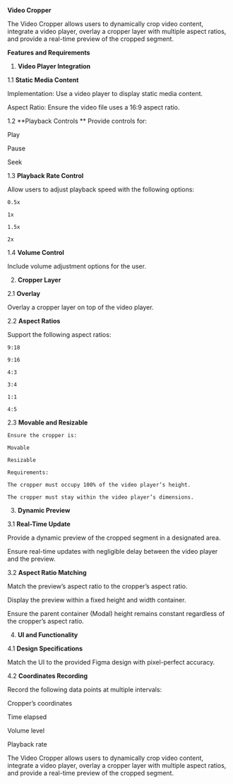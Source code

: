 **Video Cropper**

The Video Cropper allows users to dynamically crop video content, integrate a video player, overlay a cropper layer with multiple aspect ratios, and provide a real-time preview of the cropped segment.

**Features and Requirements**

1. **Video Player Integration**

  1.1 **Static Media Content**
  
  Implementation: Use a video player to display static media content.
  
  Aspect Ratio: Ensure the video file uses a 16:9 aspect ratio.
  
  1.2 **Playback Controls
  **
  Provide controls for:
  
  Play
  
  Pause
  
  Seek
  
  1.3 **Playback Rate Control**
  
  Allow users to adjust playback speed with the following options:
  
    0.5x
    
    1x
    
    1.5x
    
    2x
    
  1.4 **Volume Control**
  
  Include volume adjustment options for the user.

2. **Cropper Layer**

  2.1 **Overlay**
  
  Overlay a cropper layer on top of the video player.
  
  2.2 **Aspect Ratios**
  
  Support the following aspect ratios:
  
    9:18
    
    9:16
    
    4:3
    
    3:4
    
    1:1
    
    4:5
  
  2.3 **Movable and Resizable**
  
    Ensure the cropper is:
    
    Movable
    
    Resizable
    
    Requirements:
    
    The cropper must occupy 100% of the video player’s height.
    
    The cropper must stay within the video player’s dimensions.

3. **Dynamic Preview**

  3.1 **Real-Time Update**
  
  Provide a dynamic preview of the cropped segment in a designated area.
  
  Ensure real-time updates with negligible delay between the video player and the preview.
  
  3.2 **Aspect Ratio Matching**
  
  Match the preview’s aspect ratio to the cropper’s aspect ratio.
  
  Display the preview within a fixed height and width container.
  
  Ensure the parent container (Modal) height remains constant regardless of the cropper’s aspect ratio.

4. **UI and Functionality**

  4.1 **Design Specifications**
  
  Match the UI to the provided Figma design with pixel-perfect accuracy.
  
  4.2 **Coordinates Recording**
  
  Record the following data points at multiple intervals:
  
  Cropper’s coordinates
  
  Time elapsed
  
  Volume level
  
  Playback rate
  
  The Video Cropper allows users to dynamically crop video content, integrate a video player, overlay a cropper layer with multiple aspect ratios, and provide a real-time preview of the cropped segment.
